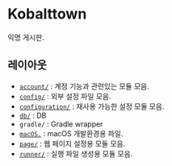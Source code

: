 # Kobalttown

익명 게시판.

## 레이아웃

- [`account/`](./account) : 계정 기능과 관련있는 모듈 모음.
- [`config/`](./config) : 외부 설정 파일 모음.
- [`configuration/`](./configuration) : 재사용 가능한 설정 모듈 모음.
- [`db/`](./db) : DB
- `gradle/` : Gradle wrapper
- [`macOS.`](./macOS) : macOS 개발환경용 파일.
- [`page/`](./page) : 웹 페이지 설정용 모듈 모음.
- [`runner/`](./runner) : 실행 파일 생성용 모듈 모음.
